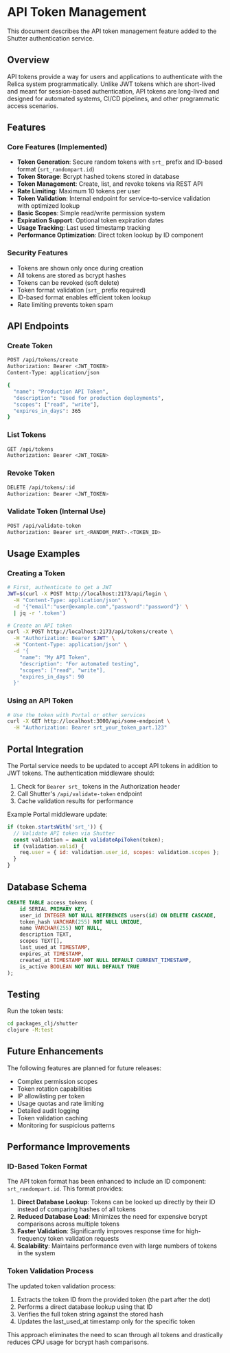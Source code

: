 # API Token Management

This document describes the API token management feature added to the Shutter authentication service.

## Overview

API tokens provide a way for users and applications to authenticate with the Relica system programmatically. Unlike JWT tokens which are short-lived and meant for session-based authentication, API tokens are long-lived and designed for automated systems, CI/CD pipelines, and other programmatic access scenarios.

## Features

### Core Features (Implemented)
- **Token Generation**: Secure random tokens with `srt_` prefix and ID-based format (`srt_randompart.id`)
- **Token Storage**: Bcrypt hashed tokens stored in database
- **Token Management**: Create, list, and revoke tokens via REST API
- **Rate Limiting**: Maximum 10 tokens per user
- **Token Validation**: Internal endpoint for service-to-service validation with optimized lookup
- **Basic Scopes**: Simple read/write permission system
- **Expiration Support**: Optional token expiration dates
- **Usage Tracking**: Last used timestamp tracking
- **Performance Optimization**: Direct token lookup by ID component

### Security Features
- Tokens are shown only once during creation
- All tokens are stored as bcrypt hashes
- Tokens can be revoked (soft delete)
- Token format validation (`srt_` prefix required)
- ID-based format enables efficient token lookup
- Rate limiting prevents token spam

## API Endpoints

### Create Token
```bash
POST /api/tokens/create
Authorization: Bearer <JWT_TOKEN>
Content-Type: application/json

{
  "name": "Production API Token",
  "description": "Used for production deployments",
  "scopes": ["read", "write"],
  "expires_in_days": 365
}
```

### List Tokens
```bash
GET /api/tokens
Authorization: Bearer <JWT_TOKEN>
```

### Revoke Token
```bash
DELETE /api/tokens/:id
Authorization: Bearer <JWT_TOKEN>
```

### Validate Token (Internal Use)
```bash
POST /api/validate-token
Authorization: Bearer srt_<RANDOM_PART>.<TOKEN_ID>
```

## Usage Examples

### Creating a Token
```bash
# First, authenticate to get a JWT
JWT=$(curl -X POST http://localhost:2173/api/login \
  -H "Content-Type: application/json" \
  -d '{"email":"user@example.com","password":"password"}' \
  | jq -r '.token')

# Create an API token
curl -X POST http://localhost:2173/api/tokens/create \
  -H "Authorization: Bearer $JWT" \
  -H "Content-Type: application/json" \
  -d '{
    "name": "My API Token",
    "description": "For automated testing",
    "scopes": ["read", "write"],
    "expires_in_days": 90
  }'
```

### Using an API Token
```bash
# Use the token with Portal or other services
curl -X GET http://localhost:3000/api/some-endpoint \
  -H "Authorization: Bearer srt_your_token_part.123"
```

## Portal Integration

The Portal service needs to be updated to accept API tokens in addition to JWT tokens. The authentication middleware should:

1. Check for `Bearer srt_` tokens in the Authorization header
2. Call Shutter's `/api/validate-token` endpoint
3. Cache validation results for performance

Example Portal middleware update:
```javascript
if (token.startsWith('srt_')) {
  // Validate API token via Shutter
  const validation = await validateApiToken(token);
  if (validation.valid) {
    req.user = { id: validation.user_id, scopes: validation.scopes };
  }
}
```

## Database Schema

```sql
CREATE TABLE access_tokens (
    id SERIAL PRIMARY KEY,
    user_id INTEGER NOT NULL REFERENCES users(id) ON DELETE CASCADE,
    token_hash VARCHAR(255) NOT NULL UNIQUE,
    name VARCHAR(255) NOT NULL,
    description TEXT,
    scopes TEXT[],
    last_used_at TIMESTAMP,
    expires_at TIMESTAMP,
    created_at TIMESTAMP NOT NULL DEFAULT CURRENT_TIMESTAMP,
    is_active BOOLEAN NOT NULL DEFAULT TRUE
);
```

## Testing

Run the token tests:
```bash
cd packages_clj/shutter
clojure -M:test
```

## Future Enhancements

The following features are planned for future releases:
- Complex permission scopes
- Token rotation capabilities
- IP allowlisting per token
- Usage quotas and rate limiting
- Detailed audit logging
- Token validation caching
- Monitoring for suspicious patterns

## Performance Improvements

### ID-Based Token Format
The API token format has been enhanced to include an ID component: `srt_randompart.id`. This format provides:

1. **Direct Database Lookup**: Tokens can be looked up directly by their ID instead of comparing hashes of all tokens
2. **Reduced Database Load**: Minimizes the need for expensive bcrypt comparisons across multiple tokens
3. **Faster Validation**: Significantly improves response time for high-frequency token validation requests
4. **Scalability**: Maintains performance even with large numbers of tokens in the system

### Token Validation Process
The updated token validation process:

1. Extracts the token ID from the provided token (the part after the dot)
2. Performs a direct database lookup using that ID
3. Verifies the full token string against the stored hash
4. Updates the last_used_at timestamp only for the specific token

This approach eliminates the need to scan through all tokens and drastically reduces CPU usage for bcrypt hash comparisons.